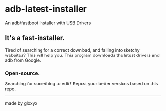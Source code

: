 # adb-latest-installer
An adb/fastboot installer with USB Drivers

## It's a fast-installer.
Tired of searching for a correct download, and falling into sketchy websites? This will help you.
This program downloads the latest drivers and adb from Google.

### Open-source.
Searching for something to edit? Repost your better versions based on this repo.

----
made by glxxyx
